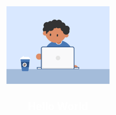 
<div float="left" align="center">
    <img src="https://github.com/Akshaytomar893/Akshaytomar893/blob/main/typing_animmation.gif" width="270"  />
    <h1 style="color:white">Hello World</h1>
</div>
